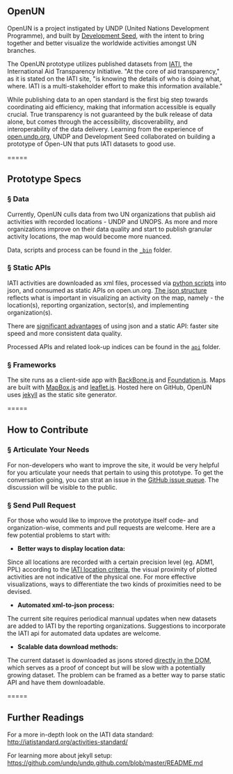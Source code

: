 ## OpenUN

OpenUN is a project instigated by UNDP (United Nations Development Programme), and built by [Development Seed](http://developmentseed.org/), with the intent to bring together and better visualize the worldwide activities amongst UN branches. 

The OpenUN prototype utilizes published datasets from [IATI](http://www.iatiregistry.org/about-2), the International Aid Transparency Initiative. "At the core of aid transparency," as it is stated on the IATI site, "is knowing the details of who is doing what, where. IATI is a multi-stakeholder effort to make this information available."

While publishing data to an open standard is the first big step towards coordinating aid efficiency, making that information accessible is equally crucial. True transparency is not guaranteed by the bulk release of data alone, but comes through the accessibility, discoverability, and interoperability of the data delivery. Learning from the experience of [open.undp.org](http://open.undp.org), UNDP and Development Seed collaborated on building a prototype of Open-UN that puts IATI datasets to good use.

=====

## Prototype Specs

### § Data

Currently, OpenUN culls data from two UN organizations that publish aid activities with recorded locations - UNDP and UNOPS. As more and more organizations improve on their data quality and start to publish granular activity locations, the map would become more nuanced.

Data, scripts and process can be found in the [`_bin`](https://github.com/undp/open-un/tree/gh-pages/_bin) folder.

### § Static APIs

IATI activities are downloaded as xml files, processed via [python scripts](https://github.com/undp/open-un/tree/gh-pages/_bin) into json, and consumed as static APIs on open.un.org. [The json structure](https://gist.github.com/jueyang/45db66a392db0bb11a34) reflects what is important in visualizing an activity on the map, namely - the location(s), reporting organization, sector(s), and implementing organization(s).

There are [significant advantages](http://developmentseed.org/blog/2013/10/24/transforming-iati-data/) of using json and a static API: faster site speed and more consistent data quality.

Processed APIs and related look-up indices can be found in the [`api`](https://github.com/undp/open-un/tree/gh-pages/api) folder.

### § Frameworks

The site runs as a client-side app with [BackBone.js](http://backbonejs.org/) and [Foundation.js](http://foundation.zurb.com/). Maps are built with [MapBox.js](https://www.mapbox.com/mapbox.js/) and [leaflet.js](http://leafletjs.com/). Hosted here on GitHub, OpenUN uses [jekyll](https://github.com/jekyll/jekyll) as the static site generator.

=====

## How to Contribute

### § Articulate Your Needs

For non-developers who want to improve the site, it would be very helpful for you articulate your needs that pertain to using this prototype. To get the conversation going, you can strat an issue in the [GitHub issue queue](https://github.com/undp/open-un/issues). The discussion will be visible to the public.

### § Send Pull Request

For those who would like to improve the prototype itself code- and organization-wise, comments and pull requests are welcome. Here are a few potential problems to start with:

- **Better ways to display location data:**

Since all locations are recorded with a certain precision level (eg. ADM1, PPL) according to the [IATI location criteria](http://iatistandard.org/codelists/location_type/), the visual proximity of plotted activities are not indicative of the physical one. For more effective visualizations, ways to differentiate the two kinds of proximities need to be devised.

- **Automated xml-to-json process:**

The current site requires periodical mannual updates when new datasets are added to IATI by the reporting organizations. Suggestions to incorporate the IATI api for automated data updates are welcome.

- **Scalable data download methods:**

The current dataset is downloaded as jsons stored [directly in the DOM](https://github.com/undp/open-un/blob/gh-pages/_includes/Facet.js#L127), which serves as a proof of concept but will be slow with a potentially growing dataset. The problem can be framed as a better way to parse static API and have them downloadable.

=====

## Further Readings

For a more in-depth look on the IATI data standard: http://iatistandard.org/activities-standard/

For learning more about jekyll setup: https://github.com/undp/undp.github.com/blob/master/README.md
